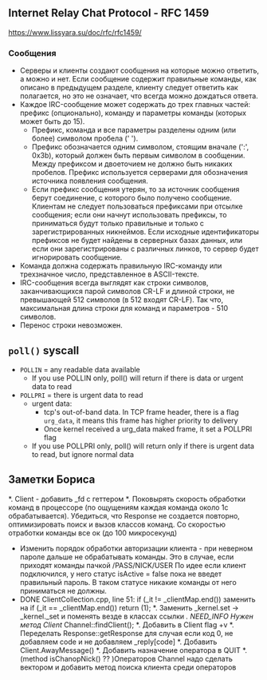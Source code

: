 ## Internet Relay Chat Protocol - RFC 1459
https://www.lissyara.su/doc/rfc/rfc1459/  
### Сообщения
* Серверы и клиенты создают сообщения на которые можно ответить, а можно и нет. Если сообщение содержит правильные команды, как описано в предыдущем разделе, клиенту следует ответить как полагается, но это не означает, что всегда можно дождаться ответа.
* Каждое IRC-сообщение может содержать до трех главных частей: префикс (опционально), команду и параметры команды (которых может быть до 15).
  + Префикс, команда и все параметры разделены одним (или более) символом пробела (' ').
  + Префикс обозначается одним символом, стоящим вначале (':', 0x3b), который должен быть первым символом в сообщении. Между префиксом и двоеточием не должно быть никаких пробелов. Префикс используется серверами для обозначения источника появления сообщения.
  + Если префикс сообщения утерян, то за источник сообщения берут соединение, с которого было получено сообщение. Клиентам не следует пользоваться префиксами при отсылке сообщения; если они начнут использовать префиксы, то приниматься будут только правильные и только с зарегистрированных никнеймов. Если исходные идентификаторы префиксов не будет найдены в серверных базах данных, или если они зарегистрированы с различных линков, то сервер будет игнорировать сообщение.
* Команда должна содержать правильную IRC-команду или трехзначное число, представленное в ASCII-тексте.
* IRC-сообщения всегда выглядят как строки символов, заканчивающихся парой символов CR-LF и длиной строки, не превышающей 512 символов (в 512 входят CR-LF). Так что, максимальная длина строки для команд и параметров - 510 символов.
* Перенос строки невозможен.

## `poll()` syscall
* `POLLIN` = any readable data available
  + If you use POLLIN only, poll() will return if there is data or urgent data to read
* `POLLPRI` = there is urgent data to read
  + urgent data:
    - tcp's out-of-band data. In TCP frame header, there is a flag `urg_data`, it  means this frame has higher priority to delivery
    - Once kernel received a urg_data maked frame, it set a POLLPRI flag
  + If you use POLLPRI only, poll() will return only if there is urgent data to read, but ignore normal data


## Заметки Бориса
*. Client - добавить _fd с геттером
*. Поковырять скорость обработки команд в процессоре (по ощущениям каждая команда около 1с обрабатывается).
     Убедиться, что Response не создается повторно, оптимизировать поиск и вызов классов команд.
   Со скоростью отработки команды все ок (до 100 микросекунд)

* Изменить порядок обработки авторизации клиента - при неверном пароле дальше не обрабатывать команды.
   Это в случае, если приходят команды пачкой /PASS/NICK/USER
   По идее если клиент подключился, у него статус isActive = false пока не введет правильный пароль. В таком статусе
   никакие команды от него приниматься не должны.
* DONE ClientCollection.cpp, line 51:
   if (_it != _clientMap.end()) заменить на if (_it == _clientMap.end()) return (1);
*. Заменить _kernel.set -> _kernel._set и поменять везде в классах ссылки
*. NEED_INFO Нужен метод Client* Channel::findClient();
*. Добавить в Client flag +v
*. Переделать Response::getResponse для случая если код 0, не добавляем code и не добавляем _reply[code]
*. Добавить Client.AwayMessage()
*. Добавить назначение оператора в QUIT
*. (method isChanopNick() ?? )Операторов Channel надо сделать вектором и добавить метод поиска клиента среди операторов
